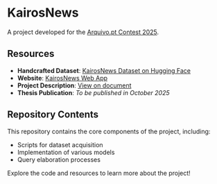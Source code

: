 # KairosNews

A project developed for the [Arquivo.pt Contest 2025](https://sobre.arquivo.pt/pt/colabore/premios-arquivo-pt/premio-arquivo-pt-2025/).

## Resources

- **Handcrafted Dataset**: [KairosNews Dataset on Hugging Face](https://huggingface.co/datasets/0edon/KairosNews)
- **Website**: [KairosNews Web App](https://kairos-news.expo.app/)
- **Project Description**: [View on document](https://archive.org/details/final_20250514)
- **Thesis Publication**: *To be published in October 2025*

## Repository Contents

This repository contains the core components of the project, including:
- Scripts for dataset acquisition
- Implementation of various models
- Query elaboration processes

Explore the code and resources to learn more about the project!
